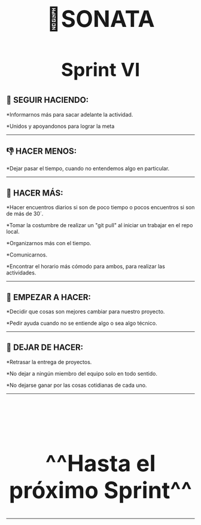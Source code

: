 <div align="center">
    <h1 text-aling="center" style="font-size: 60px;"> 🎼SONATA <h1>
    <h1 text-aling="center" style="font-size: 50px;">Sprint VI<h1>
</div>
<h2>💪 SEGUIR HACIENDO:</h2>
<p>*Informarnos más para sacar adelante la actividad.</p>
<p>*Unidos y apoyandonos para lograr la meta</p>
<hr style="border-color:purple;">

<h2>👎 HACER MENOS:</h2>
<p>*Dejar pasar el tiempo, cuando no entendemos algo en particular.</p>
<hr style="border-color:purple;">

<h2>🙌 HACER MÁS:</h2>
<p>*Hacer encuentros diarios si son de poco tiempo o pocos encuentros si son de más de 30´.</p>
<p>*Tomar la costumbre de realizar un "git pull" al iniciar un trabajar en el repo local.
<p>*Organizarnos más con el tiempo.</p>
<p>*Comunicarnos.</p>
<p>*Encontrar el horario más cómodo para ambos, para realizar las actividades.</p>
<hr style="border-color:purple;">

<h2>🤗 EMPEZAR A HACER:</h2>
<p>*Decidir que cosas son mejores cambiar para nuestro proyecto.</p>
<p>*Pedir ayuda cuando no se entiende algo o sea algo técnico.</p>
<hr style="border-color:purple;">

<h2>🥺 DEJAR DE HACER:</h2>
<p>*Retrasar la entrega de proyectos.</p>
<p>*No dejar a ningún miembro del equipo solo en todo sentido.</p>
<p>*No dejarse ganar por las cosas cotidianas de cada uno.</p>
<hr style="border-color:purple;">
<br>
<br>
<br>
<div align="center">
    <h1 text-aling="center" style="font-size: 60px;">^^Hasta el próximo Sprint^^ <h1>
</div>
<hr style="border-color:purple;">